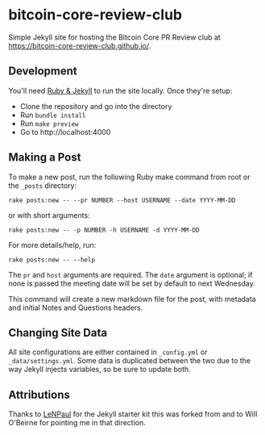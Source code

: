 # bitcoin-core-review-club

Simple Jekyll site for hosting the Bitcoin Core PR Review club at https://bitcoin-core-review-club.github.io/.

## Development

You'll need [Ruby & Jekyll](https://jekyllrb.com/docs/installation/) to run the site locally. Once they're setup:

* Clone the repository and go into the directory
* Run `bundle install`
* Run `make preview`
* Go to http://localhost:4000

## Making a Post

To make a new post, run the following Ruby make command from root or the
`_posts` directory:

```shell
rake posts:new -- --pr NUMBER --host USERNAME --date YYYY-MM-DD
```

or with short arguments:

```shell
rake posts:new -- -p NUMBER -h USERNAME -d YYYY-MM-DD
```

For more details/help, run:

```shell
rake posts:new -- --help
```

The `pr` and `host` arguments are required. The `date` argument is optional;
if none is passed the meeting date will be set by default to next Wednesday.

This command will create a new markdown file for the post, with metadata and
initial Notes and Questions headers.

## Changing Site Data

All site configurations are either contained in `_config.yml` or `_data/settings.yml`. Some data is duplicated between the two due to the way Jekyll injects variables, so be sure to update both.


## Attributions

Thanks to [LeNPaul](https://github.com/LeNPaul/jekyll-starter-kit) for the Jekyll starter kit this was forked from and to Will O'Beirne for pointing me in that direction.
